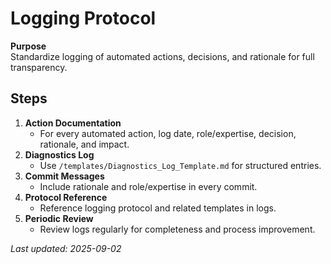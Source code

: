 # Logging Protocol

**Purpose**  
Standardize logging of automated actions, decisions, and rationale for full transparency.

## Steps

1. **Action Documentation**
   - For every automated action, log date, role/expertise, decision, rationale, and impact.
2. **Diagnostics Log**
   - Use `/templates/Diagnostics_Log_Template.md` for structured entries.
3. **Commit Messages**
   - Include rationale and role/expertise in every commit.
4. **Protocol Reference**
   - Reference logging protocol and related templates in logs.
5. **Periodic Review**
   - Review logs regularly for completeness and process improvement.

_Last updated: 2025-09-02_